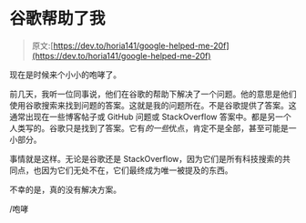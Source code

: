 # 谷歌帮助了我

> 原文:[https://dev.to/horia141/google-helped-me-20f](https://dev.to/horia141/google-helped-me-20f)

现在是时候来个小小的咆哮了。

前几天，我听一位同事说，他们在谷歌的帮助下解决了一个问题。他的意思是他们使用谷歌搜索来找到问题的答案。这就是我的问题所在。不是谷歌提供了答案。这通常出现在一些博客帖子或 GitHub 问题或 StackOverflow 答案中。都是另一个人类写的。谷歌只是找到了答案。它有*的一些*优点，肯定不是全部，甚至可能是一小部分。

事情就是这样。无论是谷歌还是 StackOverflow，因为它们是所有科技搜索的共同点，也因为它们无处不在，它们最终成为唯一被提及的东西。

不幸的是，真的没有解决方案。

/咆哮